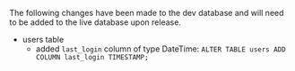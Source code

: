 The following changes have been made to the dev database and will need to be added to the live database upon release.

- users table
    - added `last_login` column of type DateTime: `ALTER TABLE users ADD COLUMN last_login TIMESTAMP;`